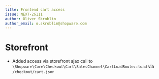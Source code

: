 ```yaml
---
title: Frontend cart access
issue: NEXT-26111
author: Oliver Skroblin
author_email: o.skroblin@shopware.com
---
```

# Storefront
* Added access via storefront ajax call to `\Shopware\Core\Checkout\Cart\SalesChannel\CartLoadRoute::load` via `/checkout/cart.json`
